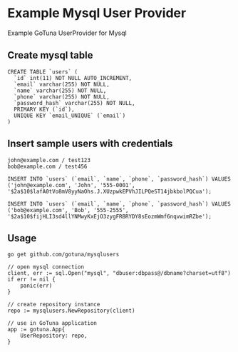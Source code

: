 # Example Mysql User Provider
Example GoTuna UserProvider for Mysql

## Create mysql table

```
CREATE TABLE `users` (
  `id` int(11) NOT NULL AUTO_INCREMENT,
  `email` varchar(255) NOT NULL,
  `name` varchar(255) NOT NULL,
  `phone` varchar(255) NOT NULL,
  `password_hash` varchar(255) NOT NULL,
  PRIMARY KEY (`id`),
  UNIQUE KEY `email_UNIQUE` (`email`)
)
```

## Insert sample users with credentials
```
john@example.com / test123
bob@example.com / test456
```

```
INSERT INTO `users` (`email`, `name`, `phone`, `password_hash`) VALUES
('john@example.com', 'John', '555-0001', '$2a$10$lafA0tVo8mV8yyNaOhs.J.XUzpwkEPVhJILPQeST14jbkbolPQCua');

INSERT INTO `users` (`email`, `name`, `phone`, `password_hash`) VALUES
('bob@example.com', 'Bob', '555-2555', '$2a$10$fijHLI3sd4llYNMwyKxEjO3zygFRBRYDY8sEozmWmf6nqvwimRZbe');
```


## Usage
```
go get github.com/gotuna/mysqlusers
```

```
// open mysql connection
client, err := sql.Open("mysql", "dbuser:dbpass@/dbname?charset=utf8")
if err != nil {
	panic(err)
}

// create repository instance
repo := mysqlusers.NewRepository(client)

// use in GoTuna application
app := gotuna.App{
	UserRepository: repo,
}
```

